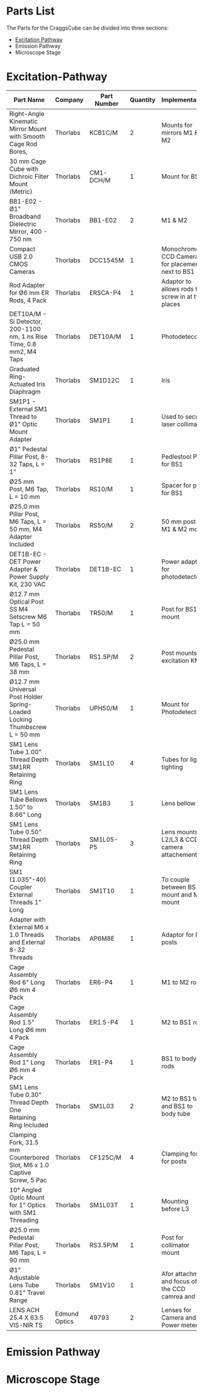 # Parts List
The Parts for the CraggsCube can be divided into three sections:
* [Excitation Pathway](#Excitation-Pathway)
* Emission Pathway
* Microscope Stage

# Excitation-Pathway

| Part Name | Company | Part Number | Quantity | Implementation |
|---------------------------------------------------------------------------|---------------|-------------|----------|----------------------------------------------------|
| Right-Angle Kinematic Mirror Mount with Smooth Cage Rod Bores, | Thorlabs | KCB1C/M | 2 | Mounts for mirrors M1 & M2 |
| 30 mm Cage Cube with Dichroic Filter Mount (Metric) | Thorlabs | CM1-DCH/M | 1 | Mount for BS1 |
| BB1-E02 - Ø1" Broadband Dielectric Mirror, 400 - 750 nm | Thorlabs | BB1-E02 | 2 | M1 & M2 |
| Compact USB 2.0 CMOS Cameras | Thorlabs | DCC1545M | 1 | Monochrome CCD Camera for placement next to BS1 |
| Rod Adapter for Ø6 mm ER Rods, 4 Pack | Thorlabs | ERSCA-P4 | 1 | Adaptor to allows rods to screw in at two places |
| DET10A/M - Si Detector, 200-1100 nm, 1 ns Rise Time, 0.8 mm2, M4 Taps | Thorlabs | DET10A/M | 1 | Photodetecor |
| Graduated Ring-Actuated Iris Diaphragm | Thorlabs | SM1D12C | 1 | Iris  |
| SM1P1 - External SM1 Thread to Ø1" Optic Mount Adapter | Thorlabs | SM1P1 | 1 | Used to secure laser collimator |
| Ø1" Pedestal Pillar Post, 8-32 Taps, L = 1" | Thorlabs | RS1P8E | 1 | Pedlestool Post for BS1  |
| Ø25 mm Post, M6 Tap, L = 10 mm | Thorlabs | RS10/M | 1 | Spacer for post for BS1 |
| Ø25.0 mm Pillar Post, M6 Taps, L = 50 mm, M4 Adapter Included | Thorlabs | RS50/M | 2 | 50 mm post for M1 & M2 mount |
| DET1B-EC - DET Power Adapter & Power Supply Kit, 230 VAC | Thorlabs | DET1B-EC | 1 | Power adapted for photodetector |
| Ø12.7 mm Optical Post SS M4 Setscrew M6 Tap L = 50 mm | Thorlabs | TR50/M | 1 | Post for BS1 mount |
| Ø25.0 mm Pedestal Pillar Post, M6 Taps, L = 38 mm | Thorlabs | RS1.5P/M | 2 | Post mounts for excitation KM's |
| Ø12.7 mm Universal Post Holder Spring-Loaded Locking Thumbscrew L = 50 mm | Thorlabs | UPH50/M | 1 | Mount for Photodetector |
| SM1 Lens Tube 1.00" Thread Depth SM1RR Retaining Ring  | Thorlabs | SM1L10 | 4 | Tubes for light tighting |
| SM1 Lens Tube Bellows 1.50" to 8.66" Long | Thorlabs | SM1B3 | 1 | Lens bellow |
| SM1 Lens Tube 0.50" Thread Depth SM1RR Retaining Ring  | Thorlabs | SM1L05-P5 | 3 | Lens mounts for  L2/L3 & CCD camera attachement |
| SM1 (1.035"-40) Coupler External Threads 1" Long | Thorlabs | SM1T10 | 1 | To couple between BS mount and M2 mount |
| Adapter with External M6 x 1.0 Threads and External 8-32 Threads | Thorlabs | AP6M8E | 1 | Adaptor for BS1 posts |
| Cage Assembly Rod 6" Long Ø6 mm 4 Pack | Thorlabs | ER6-P4 | 1 | M1 to M2 rods |
| Cage Assembly Rod 1.5" Long Ø6 mm 4 Pack | Thorlabs | ER1.5-P4 | 1 | M2 to BS1 rods |
| Cage Assembly Rod 1" Long Ø6 mm 4 Pack | Thorlabs | ER1-P4 | 1 | BS1 to body rods |
| SM1 Lens Tube 0.30" Thread Depth One Retaining Ring Included | Thorlabs | SM1L03 | 2 | M2 to BS1 tube and BS1 to body tube |
| Clamping Fork, 31.5 mm Counterbored Slot, M6 x 1.0 Captive Screw, 5 Pac | Thorlabs | CF125C/M | 4 | Clamping fork for posts |
| 10° Angled Optic Mount for 1" Optics with SM1 Threading | Thorlabs | SM1L03T | 1 | Mounting before L3  |
| Ø25.0 mm Pedestal Pillar Post, M6 Taps, L = 90 mm | Thorlabs | RS3.5P/M | 1 | Post for collimator mount |
| Ø1" Adjustable Lens Tube 0.81" Travel Range | Thorlabs | SM1V10 | 1 | Afor attachment and focus of the CCD camrea and L2 |
| LENS ACH 25.4 X 63.5 VIS-NIR TS | Edmund Optics | 49793 | 2 | Lenses for Camera and Power meter |




# Emission Pathway

# Microscope Stage



